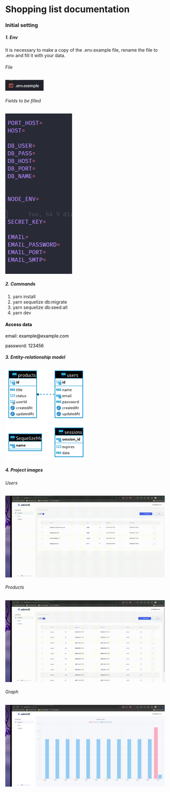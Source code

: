 ## <h1>Shopping list documentation</h1>

<h3>Initial setting</h3>

<h5>1. Env</h5>

<p>It is necessary to make a copy of the .env.example file, rename the file to .env and fill it with your data.</p>

<h6>File</h6>

![Alt text](./docs/images/envExemplo.png)

<h6>Fields to be filled</h6>

![Alt text](./docs/images/fields.png)

<h5>2. Commands</h5>

<ol>
  <li>yarn install</li>
  <li>yarn sequelize db:migrate</li>
  <li>yarn sequelize db:seed:all</li>
  <li>yarn dev</li>
</ol>

<mark>
  <h4>Access data</h4>
  <p>email: example@example.com</p>
  <p>password: 123456</p>
</mark>

<h5>3. Entity-relationship model</h5>

![Alt text](./docs/images/shoppingList.png)

<h5>4. Project images</h5>

<h6>Users</h6>

![Alt text](./docs/images/users.gif)

<h6>Products</h6>

![Alt text](./docs/images/products.gif)

<h6>Graph</h6>

![Alt text](./docs/images/graph.png)
